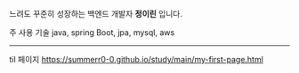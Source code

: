 
느려도 꾸준히 성장하는 백엔드 개발자 **정이린** 입니다.

주 사용 기술
java, spring Boot, jpa, mysql, aws
 

---
til 페이지
https://summerr0-0.github.io/study/main/my-first-page.html

<!---
summerr0-0/summerr0-0 is a ✨ special ✨ repository because its `README.md` (this file) appears on your GitHub profile.
You can click the Preview link to take a look at your changes.
--->
